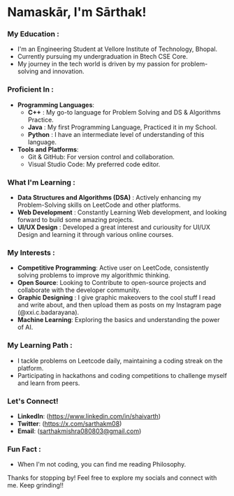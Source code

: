 # Namaskār, I'm Sārthak!  

### My Education :
- I'm an Engineering Student at Vellore Institute of Technology, Bhopal.
- Currently pursuing my undergraduation in Btech CSE Core. 
- My journey in the tech world is driven by my passion for problem-solving and innovation.

### Proficient In : 
- **Programming Languages**: 
  - **C++** : My go-to language for Problem Solving and DS & Algorithms Practice.
  - **Java** : My first Programming Language, Practiced it in my School.
  - **Python** : I have an intermediate level of understanding of this language.
- **Tools and Platforms**:
  - Git & GitHub: For version control and collaboration.
  - Visual Studio Code: My preferred code editor.

### What I'm Learning :
- **Data Structures and Algorithms (DSA)** : Actively enhancing my Problem-Solving skills on LeetCode and other platforms.
- **Web Development** : Constantly Learning Web development, and looking forward to build some amazing projects.
- **UI/UX Design** : Developed a great interest and curiousity for UI/UX Design and learning it through various online courses.

### My Interests :
- **Competitive Programming**: Active user on LeetCode, consistently solving problems to improve my algorithmic thinking.
- **Open Source**: Looking to Contribute to open-source projects and collaborate with the developer community.
- **Graphic Designing** : I give graphic makeovers to the cool stuff I read and write about, and then upload them as posts on my Instagram page (@xxi.c.badarayana).
- **Machine Learning**: Exploring the basics and understanding the power of AI.

### My Learning Path : 
- I tackle problems on Leetcode daily, maintaining a coding streak on the platform.
- Participating in hackathons and coding competitions to challenge myself and learn from peers.

### Let's Connect!
- **LinkedIn**: (https://www.linkedin.com/in/shaivarth)
- **Twitter**: (https://x.com/sarthakm08)
- **Email**: (sarthakmishra080803@gmail.com)

### Fun Fact :
- When I'm not coding, you can find me reading Philosophy.

Thanks for stopping by! Feel free to explore my socials and connect with me. Keep grinding!!




